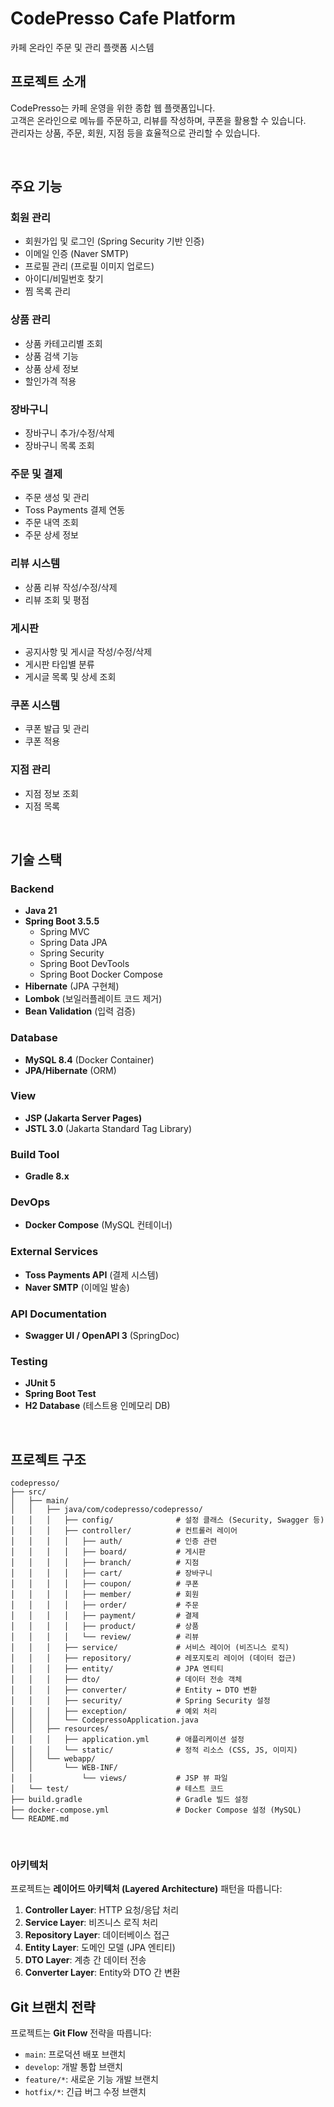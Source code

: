 # CodePresso Cafe Platform

카페 온라인 주문 및 관리 플랫폼 시스템

## 프로젝트 소개

CodePresso는 카페 운영을 위한 종합 웹 플랫폼입니다. 
<br>고객은 온라인으로 메뉴를 주문하고, 리뷰를 작성하며, 쿠폰을 활용할 수 있습니다. 
<br>관리자는 상품, 주문, 회원, 지점 등을 효율적으로 관리할 수 있습니다.


<br>


## 주요 기능

### 회원 관리
- 회원가입 및 로그인 (Spring Security 기반 인증)
- 이메일 인증 (Naver SMTP)
- 프로필 관리 (프로필 이미지 업로드)
- 아이디/비밀번호 찾기
- 찜 목록 관리

### 상품 관리
- 상품 카테고리별 조회
- 상품 검색 기능
- 상품 상세 정보
- 할인가격 적용

### 장바구니
- 장바구니 추가/수정/삭제
- 장바구니 목록 조회

### 주문 및 결제
- 주문 생성 및 관리
- Toss Payments 결제 연동
- 주문 내역 조회
- 주문 상세 정보

### 리뷰 시스템
- 상품 리뷰 작성/수정/삭제
- 리뷰 조회 및 평점

### 게시판
- 공지사항 및 게시글 작성/수정/삭제
- 게시판 타입별 분류
- 게시글 목록 및 상세 조회

### 쿠폰 시스템
- 쿠폰 발급 및 관리
- 쿠폰 적용

### 지점 관리
- 지점 정보 조회
- 지점 목록


<br>


## 기술 스택

### Backend
- **Java 21**
- **Spring Boot 3.5.5**
  - Spring MVC
  - Spring Data JPA
  - Spring Security
  - Spring Boot DevTools
  - Spring Boot Docker Compose
- **Hibernate** (JPA 구현체)
- **Lombok** (보일러플레이트 코드 제거)
- **Bean Validation** (입력 검증)

### Database
- **MySQL 8.4** (Docker Container)
- **JPA/Hibernate** (ORM)

### View
- **JSP (Jakarta Server Pages)**
- **JSTL 3.0** (Jakarta Standard Tag Library)

### Build Tool
- **Gradle 8.x**

### DevOps
- **Docker Compose** (MySQL 컨테이너)

### External Services
- **Toss Payments API** (결제 시스템)
- **Naver SMTP** (이메일 발송)

### API Documentation
- **Swagger UI / OpenAPI 3** (SpringDoc)

### Testing
- **JUnit 5**
- **Spring Boot Test**
- **H2 Database** (테스트용 인메모리 DB)


<br>

## 프로젝트 구조

```
codepresso/
├── src/
│   ├── main/
│   │   ├── java/com/codepresso/codepresso/
│   │   │   ├── config/              # 설정 클래스 (Security, Swagger 등)
│   │   │   ├── controller/          # 컨트롤러 레이어
│   │   │   │   ├── auth/            # 인증 관련
│   │   │   │   ├── board/           # 게시판
│   │   │   │   ├── branch/          # 지점
│   │   │   │   ├── cart/            # 장바구니
│   │   │   │   ├── coupon/          # 쿠폰
│   │   │   │   ├── member/          # 회원
│   │   │   │   ├── order/           # 주문
│   │   │   │   ├── payment/         # 결제
│   │   │   │   ├── product/         # 상품
│   │   │   │   └── review/          # 리뷰
│   │   │   ├── service/             # 서비스 레이어 (비즈니스 로직)
│   │   │   ├── repository/          # 레포지토리 레이어 (데이터 접근)
│   │   │   ├── entity/              # JPA 엔티티
│   │   │   ├── dto/                 # 데이터 전송 객체
│   │   │   ├── converter/           # Entity ↔ DTO 변환
│   │   │   ├── security/            # Spring Security 설정
│   │   │   ├── exception/           # 예외 처리
│   │   │   └── CodepressoApplication.java
│   │   ├── resources/
│   │   │   ├── application.yml      # 애플리케이션 설정
│   │   │   └── static/              # 정적 리소스 (CSS, JS, 이미지)
│   │   └── webapp/
│   │       └── WEB-INF/
│   │           └── views/           # JSP 뷰 파일
│   └── test/                        # 테스트 코드
├── build.gradle                     # Gradle 빌드 설정
├── docker-compose.yml               # Docker Compose 설정 (MySQL)
└── README.md
```


<br>


### 아키텍처

프로젝트는 **레이어드 아키텍처 (Layered Architecture)** 패턴을 따릅니다:

1. **Controller Layer**: HTTP 요청/응답 처리
2. **Service Layer**: 비즈니스 로직 처리
3. **Repository Layer**: 데이터베이스 접근
4. **Entity Layer**: 도메인 모델 (JPA 엔티티)
5. **DTO Layer**: 계층 간 데이터 전송
6. **Converter Layer**: Entity와 DTO 간 변환


## Git 브랜치 전략

프로젝트는 **Git Flow** 전략을 따릅니다:

- `main`: 프로덕션 배포 브랜치
- `develop`: 개발 통합 브랜치
- `feature/*`: 새로운 기능 개발 브랜치
- `hotfix/*`: 긴급 버그 수정 브랜치
